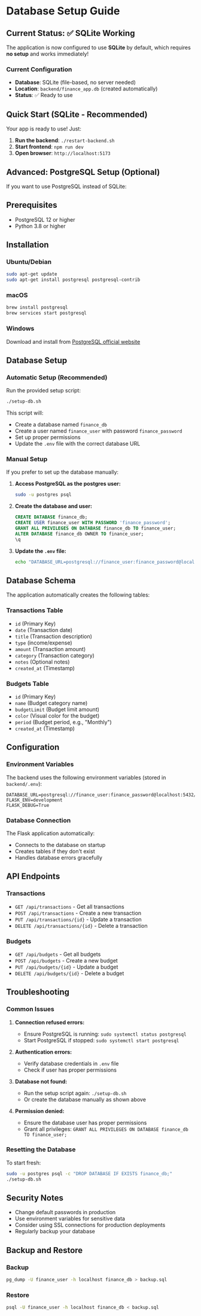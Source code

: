 # Database Setup Guide

## Current Status: ✅ SQLite Working

The application is now configured to use **SQLite** by default, which requires **no setup** and works immediately!

### Current Configuration
- **Database**: SQLite (file-based, no server needed)
- **Location**: `backend/finance_app.db` (created automatically)
- **Status**: ✅ Ready to use

## Quick Start (SQLite - Recommended)

Your app is ready to use! Just:

1. **Run the backend**: `./restart-backend.sh`
2. **Start frontend**: `npm run dev`
3. **Open browser**: `http://localhost:5173`

## Advanced: PostgreSQL Setup (Optional)

If you want to use PostgreSQL instead of SQLite:

## Prerequisites

- PostgreSQL 12 or higher
- Python 3.8 or higher

## Installation

### Ubuntu/Debian
```bash
sudo apt-get update
sudo apt-get install postgresql postgresql-contrib
```

### macOS
```bash
brew install postgresql
brew services start postgresql
```

### Windows
Download and install from [PostgreSQL official website](https://www.postgresql.org/download/windows/)

## Database Setup

### Automatic Setup (Recommended)
Run the provided setup script:
```bash
./setup-db.sh
```

This script will:
- Create a database named `finance_db`
- Create a user named `finance_user` with password `finance_password`
- Set up proper permissions
- Update the `.env` file with the correct database URL

### Manual Setup
If you prefer to set up the database manually:

1. **Access PostgreSQL as the postgres user:**
   ```bash
   sudo -u postgres psql
   ```

2. **Create the database and user:**
   ```sql
   CREATE DATABASE finance_db;
   CREATE USER finance_user WITH PASSWORD 'finance_password';
   GRANT ALL PRIVILEGES ON DATABASE finance_db TO finance_user;
   ALTER DATABASE finance_db OWNER TO finance_user;
   \q
   ```

3. **Update the `.env` file:**
   ```bash
   echo "DATABASE_URL=postgresql://finance_user:finance_password@localhost:5432/finance_db" > backend/.env
   ```

## Database Schema

The application automatically creates the following tables:

### Transactions Table
- `id` (Primary Key)
- `date` (Transaction date)
- `title` (Transaction description)
- `type` (income/expense)
- `amount` (Transaction amount)
- `category` (Transaction category)
- `notes` (Optional notes)
- `created_at` (Timestamp)

### Budgets Table
- `id` (Primary Key)
- `name` (Budget category name)
- `budgetLimit` (Budget limit amount)
- `color` (Visual color for the budget)
- `period` (Budget period, e.g., "Monthly")
- `created_at` (Timestamp)

## Configuration

### Environment Variables
The backend uses the following environment variables (stored in `backend/.env`):

```env
DATABASE_URL=postgresql://finance_user:finance_password@localhost:5432/finance_db
FLASK_ENV=development
FLASK_DEBUG=True
```

### Database Connection
The Flask application automatically:
- Connects to the database on startup
- Creates tables if they don't exist
- Handles database errors gracefully

## API Endpoints

### Transactions
- `GET /api/transactions` - Get all transactions
- `POST /api/transactions` - Create a new transaction
- `PUT /api/transactions/{id}` - Update a transaction
- `DELETE /api/transactions/{id}` - Delete a transaction

### Budgets
- `GET /api/budgets` - Get all budgets
- `POST /api/budgets` - Create a new budget
- `PUT /api/budgets/{id}` - Update a budget
- `DELETE /api/budgets/{id}` - Delete a budget

## Troubleshooting

### Common Issues

1. **Connection refused errors:**
   - Ensure PostgreSQL is running: `sudo systemctl status postgresql`
   - Start PostgreSQL if stopped: `sudo systemctl start postgresql`

2. **Authentication errors:**
   - Verify database credentials in `.env` file
   - Check if user has proper permissions

3. **Database not found:**
   - Run the setup script again: `./setup-db.sh`
   - Or create the database manually as shown above

4. **Permission denied:**
   - Ensure the database user has proper permissions
   - Grant all privileges: `GRANT ALL PRIVILEGES ON DATABASE finance_db TO finance_user;`

### Resetting the Database
To start fresh:
```bash
sudo -u postgres psql -c "DROP DATABASE IF EXISTS finance_db;"
./setup-db.sh
```

## Security Notes

- Change default passwords in production
- Use environment variables for sensitive data
- Consider using SSL connections for production deployments
- Regularly backup your database

## Backup and Restore

### Backup
```bash
pg_dump -U finance_user -h localhost finance_db > backup.sql
```

### Restore
```bash
psql -U finance_user -h localhost finance_db < backup.sql
```
